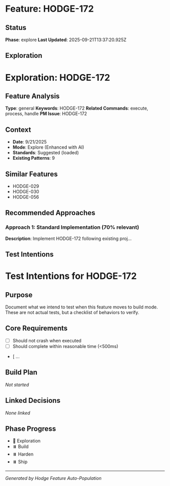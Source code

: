 # Feature: HODGE-172

## Status
**Phase**: explore
**Last Updated**: 2025-09-21T13:37:20.925Z

## Exploration
# Exploration: HODGE-172

## Feature Analysis
**Type**: general
**Keywords**: HODGE-172
**Related Commands**: execute, process, handle
**PM Issue**: HODGE-172

## Context
- **Date**: 9/21/2025
- **Mode**: Explore (Enhanced with AI)
- **Standards**: Suggested (loaded)
- **Existing Patterns**: 9


## Similar Features
- HODGE-029
- HODGE-030
- HODGE-056




## Recommended Approaches


### Approach 1: Standard Implementation (70% relevant)
**Description**: Implement HODGE-172 following existing proj...

## Test Intentions
# Test Intentions for HODGE-172

## Purpose
Document what we intend to test when this feature moves to build mode.
These are not actual tests, but a checklist of behaviors to verify.

## Core Requirements
- [ ] Should not crash when executed
- [ ] Should complete within reasonable time (<500ms)
- [ ...

## Build Plan
_Not started_

## Linked Decisions
_None linked_




## Phase Progress
- 🔄 Exploration
- ⏸️ Build
- ⏸️ Harden
- ⏸️ Ship

---
_Generated by Hodge Feature Auto-Population_
